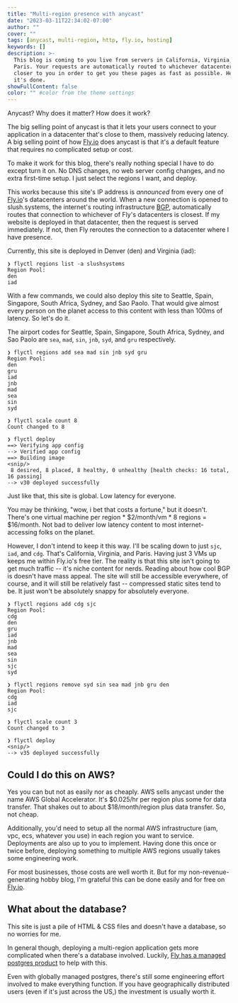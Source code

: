 ```yaml
---
title: "Multi-region presence with anycast"
date: "2023-03-11T22:34:02-07:00"
author: ""
cover: ""
tags: [anycast, multi-region, http, fly.io, hosting]
keywords: []
description: >-
  This blog is coming to you live from servers in California, Virginia, and
  Paris. Your requests are automatically routed to whichever datacenter is
  closer to you in order to get you these pages as fast as possible. Here's how
  it's done.
showFullContent: false
color: "" #color from the theme settings
---
```


Anycast? Why does it matter? How does it work?

The big selling point of anycast is that it lets your users connect to your
application in a datacenter that's close to them, massively reducing latency. A
big selling point of how [Fly.io](https://fly.io/) does anycast is that it's a
default feature that requires no complicated setup or cost.

To make it work for this blog, there's really nothing special I have to do
except turn it on. No DNS changes, no web server config changes, and no extra
first-time setup. I just select the regions I want, and deploy.

This works because this site's IP address is _announced_ from every one of
[Fly.io](https://fly.io/)'s datacenters around the world. When a new connection
is opened to slush.systems, the internet's routing infrastructure
[BGP](https://en.wikipedia.org/wiki/Border_Gateway_Protocol), automatically
routes that connection to whichever of Fly's datacenters is closest. If my
website is deployed in that datacenter, then the request is served immediately.
If not, then Fly reroutes the connection to a datacenter where I have presence.

Currently, this site is deployed in Denver (den) and Virginia (iad):

```fish
❯ flyctl regions list -a slushsystems
Region Pool: 
den
iad
```

With a few commands, we could also deploy this site to Seattle, Spain,
Singapore, South Africa, Sydney, and Sao Paolo. That would give almost every
person on the planet access to this content with less than 100ms of latency. So
let's do it.

The airport codes for Seattle, Spain, Singapore, South Africa, Sydney, and Sao
Paolo are `sea`, `mad`, `sin`, `jnb`, `syd`, and `gru` respectively.

```fish
❯ flyctl regions add sea mad sin jnb syd gru
Region Pool: 
den
gru
iad
jnb
mad
sea
sin
syd

❯ flyctl scale count 8
Count changed to 8

❯ flyctl deploy
==> Verifying app config
--> Verified app config
==> Building image
<snip/>
 8 desired, 8 placed, 8 healthy, 0 unhealthy [health checks: 16 total, 16 passing]
--> v30 deployed successfully
```

Just like that, this site is global. Low latency for everyone.

You may be thinking, "wow, i bet that costs a fortune," but it doesn't. There's
one virtual machine per region * $2/month/vm * 8 regions = $16/month. Not bad to
deliver low latency content to most internet-accessing folks on the planet.

However, I don't intend to keep it this way. I'll be scaling down to just `sjc`,
`iad`, and `cdg`. That's California, Virginia, and Paris. Having just 3 VMs up
keeps me within Fly.io's free tier. The reality is that this site isn't going to
get much traffic -- it's niche content for nerds. Reading about how cool BGP is
doesn't have mass appeal. The site will still be accessible everywhere, of
course, and it will still be relatively fast -- compressed static sites tend to
be. It just won't be absolutely snappy for absolutely everyone.

```fish
❯ flyctl regions add cdg sjc
Region Pool: 
cdg
den
gru
iad
jnb
mad
sea
sin
sjc
syd

❯ flyctl regions remove syd sin sea mad jnb gru den
Region Pool: 
cdg
iad
sjc

❯ flyctl scale count 3
Count changed to 3

❯ flyctl deploy
<snip/>
--> v35 deployed successfully
```

## Could I do this on AWS?

Yes you can but not as easily nor as cheaply. AWS sells anycast under the name
AWS Global Accelerator. It's $0.025/hr per region plus some for data transfer.
That shakes out to about $18/month/region plus data transfer. So, not cheap.

Additionally, you'd need to setup all the normal AWS infrastructure (iam, vpc,
ecs, whatever you use) in each region you want to service. Deployments are also
up to you to implement. Having done this once or twice before, deploying
something to multiple AWS regions usually takes some engineering work.

For most businesses, those costs are well worth it. But for my
non-revenue-generating hobby blog, I'm grateful this can be done easily and for
free on [Fly.io](https://fly.io/).

## What about the database?

This site is just a pile of HTML & CSS files and doesn't have a database, so no
worries for me.

In general though, deploying a multi-region application gets more complicated
when there's a database involved. Luckily, [Fly has a managed postgres
product](https://fly.io/blog/globally-distributed-postgres/) to help with this.

Even with globally managed postgres, there's still some engineering effort
involved to make everything function. If you have geographically distributed
users (even if it's just across the US,) the investment is usually worth it.

